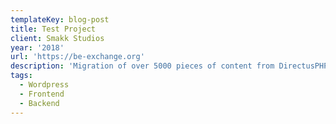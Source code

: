 ```yaml
---
templateKey: blog-post
title: Test Project
client: Smakk Studios
year: '2018'
url: 'https://be-exchange.org'
description: 'Migration of over 5000 pieces of content from DirectusPHP to Wordpress. '
tags:
  - Wordpress
  - Frontend
  - Backend
---
```


